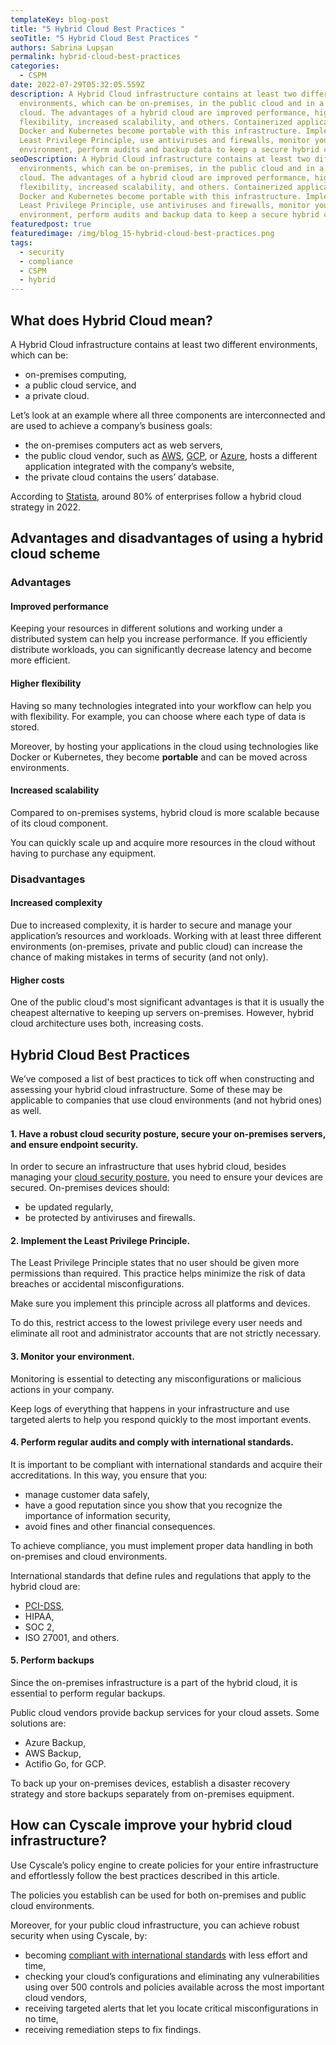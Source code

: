 ```yaml
---
templateKey: blog-post
title: "5 Hybrid Cloud Best Practices "
seoTitle: "5 Hybrid Cloud Best Practices "
authors: Sabrina Lupșan
permalink: hybrid-cloud-best-practices
categories:
  - CSPM
date: 2022-07-29T05:32:05.559Z
description: A Hybrid Cloud infrastructure contains at least two different
  environments, which can be on-premises, in the public cloud and in a private
  cloud. The advantages of a hybrid cloud are improved performance, higher
  flexibility, increased scalability, and others. Containerized applications in
  Docker and Kubernetes become portable with this infrastructure. Implement the
  Least Privilege Principle, use antiviruses and firewalls, monitor your
  environment, perform audits and backup data to keep a secure hybrid cloud.
seoDescription: A Hybrid Cloud infrastructure contains at least two different
  environments, which can be on-premises, in the public cloud and in a private
  cloud. The advantages of a hybrid cloud are improved performance, higher
  flexibility, increased scalability, and others. Containerized applications in
  Docker and Kubernetes become portable with this infrastructure. Implement the
  Least Privilege Principle, use antiviruses and firewalls, monitor your
  environment, perform audits and backup data to keep a secure hybrid cloud.
featuredpost: true
featuredimage: /img/blog_15-hybrid-cloud-best-practices.png
tags:
  - security
  - compliance
  - CSPM
  - hybrid
---
```

<!--StartFragment-->

## What does Hybrid Cloud mean? 

A Hybrid Cloud infrastructure contains at least two different environments, which can be: 

* on-premises computing,  
* a public cloud service, and  
* a private cloud. 

Let’s look at an example where all three components are interconnected and are used to achieve a company’s business goals: 

* the on-premises computers act as web servers,  
* the public cloud vendor, such as [AWS](https://cyscale.com/use-cases/aws-cloud-security/), [GCP](https://cyscale.com/use-cases/gcp-cloud-security/), or [Azure](https://cyscale.com/use-cases/azure-cloud-security/), hosts a different application integrated with the company’s website, 
* the private cloud contains the users’ database. 

According to [Statista](https://www.statista.com/topics/7914/hybrid-cloud/), around 80% of enterprises follow a hybrid cloud strategy in 2022. 

## Advantages and disadvantages of using a hybrid cloud scheme

### Advantages 

#### Improved performance 

Keeping your resources in different solutions and working under a distributed system can help you increase performance. If you efficiently distribute workloads, you can significantly decrease latency and become more efficient. 

#### Higher flexibility 

Having so many technologies integrated into your workflow can help you with flexibility. For example, you can choose where each type of data is stored. 

Moreover, by hosting your applications in the cloud using technologies like Docker or Kubernetes, they become **portable** and can be moved across environments. 

#### Increased scalability 

Compared to on-premises systems, hybrid cloud is more scalable because of its cloud component. 

You can quickly scale up and acquire more resources in the cloud without having to purchase any equipment. 

### Disadvantages 

#### Increased complexity 

Due to increased complexity, it is harder to secure and manage your application’s resources and workloads. Working with at least three different environments (on-premises, private and public cloud) can increase the chance of making mistakes in terms of security (and not only). 

#### Higher costs 

One of the public cloud's most significant advantages is that it is usually the cheapest alternative to keeping up servers on-premises. However, hybrid cloud architecture uses both, increasing costs. 

## Hybrid Cloud Best Practices 

We’ve composed a list of best practices to tick off when constructing and assessing your hybrid cloud infrastructure. Some of these may be applicable to companies that use cloud environments (and not hybrid ones) as well. 

#### 1. Have a robust cloud security posture, secure your on-premises servers, and ensure endpoint security. 

In order to secure an infrastructure that uses hybrid cloud, besides managing your [cloud security posture](https://cyscale.com/blog/improve-cloud-security-posture/), you need to ensure your devices are secured. On-premises devices should: 

* be updated regularly, 
* be protected by antiviruses and firewalls. 



#### 2. Implement the Least Privilege Principle. 

The Least Privilege Principle states that no user should be given more permissions than required. This practice helps minimize the risk of data breaches or accidental misconfigurations. 

Make sure you implement this principle across all platforms and devices.  

To do this, restrict access to the lowest privilege every user needs and eliminate all root and administrator accounts that are not strictly necessary. 

#### 3. Monitor your environment. 

Monitoring is essential to detecting any misconfigurations or malicious actions in your company.  

Keep logs of everything that happens in your infrastructure and use targeted alerts to help you respond quickly to the most important events. 

#### 4. Perform regular audits and comply with international standards. 

It is important to be compliant with international standards and acquire their accreditations. In this way, you ensure that you: 

* manage customer data safely, 
* have a good reputation since you show that you recognize the importance of information security, 
* avoid fines and other financial consequences. 

To achieve compliance, you must implement proper data handling in both on-premises and cloud environments. 

International standards that define rules and regulations that apply to the hybrid cloud are: 

* [PCI-DSS,](https://cyscale.com/blog/pci-dss-compliance-in-cloud/) 
* HIPAA, 
* SOC 2, 
* ISO 27001, and others. 

#### 5. Perform backups 

Since the on-premises infrastructure is a part of the hybrid cloud, it is essential to perform regular backups.  

Public cloud vendors provide backup services for your cloud assets. Some solutions are: 

* Azure Backup, 
* AWS Backup, 
* Actifio Go, for GCP. 

To back up your on-premises devices, establish a disaster recovery strategy and store backups separately from on-premises equipment. 

## How can Cyscale improve your hybrid cloud infrastructure? 

Use Cyscale’s policy engine to create policies for your entire infrastructure and effortlessly follow the best practices described in this article. 

The policies you establish can be used for both on-premises and public cloud environments. 

Moreover, for your public cloud infrastructure, you can achieve robust security when using Cyscale, by: 

* becoming [compliant with international standards](https://cyscale.com/use-cases/cloud-compliance-and-auditing/) with less effort and time, 
* checking your cloud’s configurations and eliminating any vulnerabilities using over 500 controls and policies available across the most important cloud vendors,  
* receiving targeted alerts that let you locate critical misconfigurations in no time, 
* receiving remediation steps to fix findings. 

<!--EndFragment-->